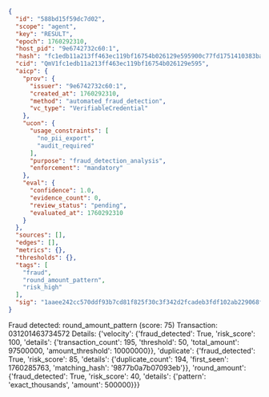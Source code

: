 ```json
{
  "id": "588bd15f59dc7d02",
  "scope": "agent",
  "key": "RESULT",
  "epoch": 1760292310,
  "host_pid": "9e6742732c60:1",
  "hash": "fc1edb11a213ff463ec119bf16754b026129e595900c77fd1751410383bab3a3",
  "cid": "QmV1fc1edb11a213ff463ec119bf16754b026129e595",
  "aicp": {
    "prov": {
      "issuer": "9e6742732c60:1",
      "created_at": 1760292310,
      "method": "automated_fraud_detection",
      "vc_type": "VerifiableCredential"
    },
    "ucon": {
      "usage_constraints": [
        "no_pii_export",
        "audit_required"
      ],
      "purpose": "fraud_detection_analysis",
      "enforcement": "mandatory"
    },
    "eval": {
      "confidence": 1.0,
      "evidence_count": 0,
      "review_status": "pending",
      "evaluated_at": 1760292310
    }
  },
  "sources": [],
  "edges": [],
  "metrics": {},
  "thresholds": {},
  "tags": [
    "fraud",
    "round_amount_pattern",
    "risk_high"
  ],
  "sig": "1aaee242cc570ddf93b7cd81f825f30c3f342d2fcadeb3fdf102ab229068f0df"
}
```

Fraud detected: round_amount_pattern (score: 75)
Transaction: 031201463734572
Details: {'velocity': {'fraud_detected': True, 'risk_score': 100, 'details': {'transaction_count': 195, 'threshold': 50, 'total_amount': 97500000, 'amount_threshold': 10000000}}, 'duplicate': {'fraud_detected': True, 'risk_score': 85, 'details': {'duplicate_count': 194, 'first_seen': 1760285763, 'matching_hash': '9877b0a7b07093eb'}}, 'round_amount': {'fraud_detected': True, 'risk_score': 40, 'details': {'pattern': 'exact_thousands', 'amount': 500000}}}